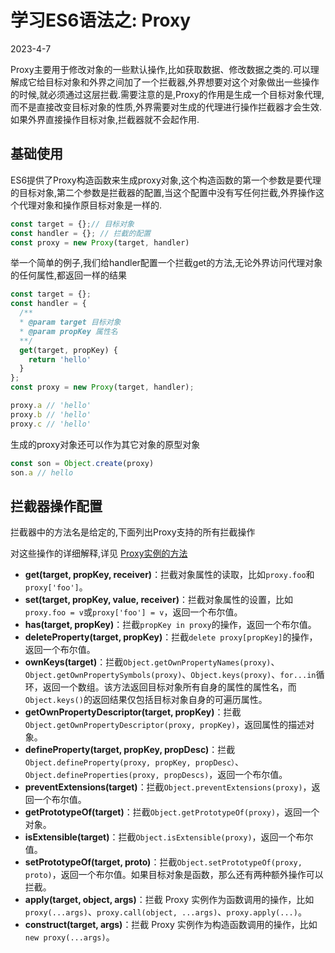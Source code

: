 # 学习ES6语法之: Proxy

2023-4-7

Proxy主要用于修改对象的一些默认操作,比如获取数据、修改数据之类的.可以理解成它给目标对象和外界之间加了一个拦截器,外界想要对这个对象做出一些操作的时候,就必须通过这层拦截.需要注意的是,Proxy的作用是生成一个目标对象代理,而不是直接改变目标对象的性质,外界需要对生成的代理进行操作拦截器才会生效.如果外界直接操作目标对象,拦截器就不会起作用.

## 基础使用

ES6提供了Proxy构造函数来生成proxy对象,这个构造函数的第一个参数是要代理的目标对象,第二个参数是拦截器的配置,当这个配置中没有写任何拦截,外界操作这个代理对象和操作原目标对象是一样的.

```js
const target = {};// 目标对象
const handler = {}; // 拦截的配置
const proxy = new Proxy(target, handler)
```

举一个简单的例子,我们给handler配置一个拦截get的方法,无论外界访问代理对象的任何属性,都返回一样的结果

```js
const target = {};
const handler = {
  /**
  * @param target 目标对象
  * @param propKey 属性名
  **/
  get(target, propKey) {
    return 'hello'
  }
};
const proxy = new Proxy(target, handler);

proxy.a // 'hello'
proxy.b // 'hello'
proxy.c // 'hello'
```

生成的proxy对象还可以作为其它对象的原型对象

```js
const son = Object.create(proxy)
son.a // hello
```

## 拦截器操作配置

拦截器中的方法名是给定的,下面列出Proxy支持的所有拦截操作

对这些操作的详细解释,详见 [Proxy实例的方法](https://es6.ruanyifeng.com/#docs/proxy#Proxy-%E5%AE%9E%E4%BE%8B%E7%9A%84%E6%96%B9%E6%B3%95)

- **get(target, propKey, receiver)**：拦截对象属性的读取，比如`proxy.foo`和`proxy['foo']`。
- **set(target, propKey, value, receiver)**：拦截对象属性的设置，比如`proxy.foo = v`或`proxy['foo'] = v`，返回一个布尔值。
- **has(target, propKey)**：拦截`propKey in proxy`的操作，返回一个布尔值。
- **deleteProperty(target, propKey)**：拦截`delete proxy[propKey]`的操作，返回一个布尔值。
- **ownKeys(target)**：拦截`Object.getOwnPropertyNames(proxy)`、`Object.getOwnPropertySymbols(proxy)`、`Object.keys(proxy)`、`for...in`循环，返回一个数组。该方法返回目标对象所有自身的属性的属性名，而`Object.keys()`的返回结果仅包括目标对象自身的可遍历属性。
- **getOwnPropertyDescriptor(target, propKey)**：拦截`Object.getOwnPropertyDescriptor(proxy, propKey)`，返回属性的描述对象。
- **defineProperty(target, propKey, propDesc)**：拦截`Object.defineProperty(proxy, propKey, propDesc）`、`Object.defineProperties(proxy, propDescs)`，返回一个布尔值。
- **preventExtensions(target)**：拦截`Object.preventExtensions(proxy)`，返回一个布尔值。
- **getPrototypeOf(target)**：拦截`Object.getPrototypeOf(proxy)`，返回一个对象。
- **isExtensible(target)**：拦截`Object.isExtensible(proxy)`，返回一个布尔值。
- **setPrototypeOf(target, proto)**：拦截`Object.setPrototypeOf(proxy, proto)`，返回一个布尔值。如果目标对象是函数，那么还有两种额外操作可以拦截。
- **apply(target, object, args)**：拦截 Proxy 实例作为函数调用的操作，比如`proxy(...args)`、`proxy.call(object, ...args)`、`proxy.apply(...)`。
- **construct(target, args)**：拦截 Proxy 实例作为构造函数调用的操作，比如`new proxy(...args)`。

